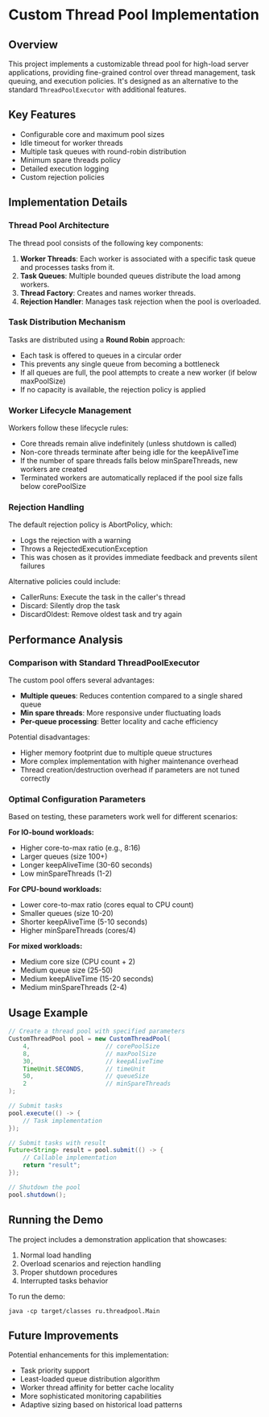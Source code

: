 # Custom Thread Pool Implementation

## Overview

This project implements a customizable thread pool for high-load server applications, providing fine-grained control over thread management, task queuing, and execution policies. It's designed as an alternative to the standard `ThreadPoolExecutor` with additional features.

## Key Features

- Configurable core and maximum pool sizes
- Idle timeout for worker threads
- Multiple task queues with round-robin distribution
- Minimum spare threads policy
- Detailed execution logging
- Custom rejection policies

## Implementation Details

### Thread Pool Architecture

The thread pool consists of the following key components:

1. **Worker Threads**: Each worker is associated with a specific task queue and processes tasks from it.
2. **Task Queues**: Multiple bounded queues distribute the load among workers.
3. **Thread Factory**: Creates and names worker threads.
4. **Rejection Handler**: Manages task rejection when the pool is overloaded.

### Task Distribution Mechanism

Tasks are distributed using a **Round Robin** approach:
- Each task is offered to queues in a circular order
- This prevents any single queue from becoming a bottleneck
- If all queues are full, the pool attempts to create a new worker (if below maxPoolSize)
- If no capacity is available, the rejection policy is applied

### Worker Lifecycle Management

Workers follow these lifecycle rules:
- Core threads remain alive indefinitely (unless shutdown is called)
- Non-core threads terminate after being idle for the keepAliveTime
- If the number of spare threads falls below minSpareThreads, new workers are created
- Terminated workers are automatically replaced if the pool size falls below corePoolSize

### Rejection Handling

The default rejection policy is AbortPolicy, which:
- Logs the rejection with a warning
- Throws a RejectedExecutionException
- This was chosen as it provides immediate feedback and prevents silent failures

Alternative policies could include:
- CallerRuns: Execute the task in the caller's thread
- Discard: Silently drop the task
- DiscardOldest: Remove oldest task and try again

## Performance Analysis

### Comparison with Standard ThreadPoolExecutor

The custom pool offers several advantages:
- **Multiple queues**: Reduces contention compared to a single shared queue
- **Min spare threads**: More responsive under fluctuating loads
- **Per-queue processing**: Better locality and cache efficiency

Potential disadvantages:
- Higher memory footprint due to multiple queue structures
- More complex implementation with higher maintenance overhead
- Thread creation/destruction overhead if parameters are not tuned correctly

### Optimal Configuration Parameters

Based on testing, these parameters work well for different scenarios:

**For IO-bound workloads:**
- Higher core-to-max ratio (e.g., 8:16)
- Larger queues (size 100+)
- Longer keepAliveTime (30-60 seconds)
- Low minSpareThreads (1-2)

**For CPU-bound workloads:**
- Lower core-to-max ratio (cores equal to CPU count)
- Smaller queues (size 10-20)
- Shorter keepAliveTime (5-10 seconds)
- Higher minSpareThreads (cores/4)

**For mixed workloads:**
- Medium core size (CPU count + 2)
- Medium queue size (25-50)
- Medium keepAliveTime (15-20 seconds)
- Medium minSpareThreads (2-4)

## Usage Example

```java
// Create a thread pool with specified parameters
CustomThreadPool pool = new CustomThreadPool(
    4,                     // corePoolSize
    8,                     // maxPoolSize
    30,                    // keepAliveTime
    TimeUnit.SECONDS,      // timeUnit
    50,                    // queueSize
    2                      // minSpareThreads
);

// Submit tasks
pool.execute(() -> {
    // Task implementation
});

// Submit tasks with result
Future<String> result = pool.submit(() -> {
    // Callable implementation
    return "result";
});

// Shutdown the pool
pool.shutdown();
```

## Running the Demo

The project includes a demonstration application that showcases:
1. Normal load handling
2. Overload scenarios and rejection handling
3. Proper shutdown procedures
4. Interrupted tasks behavior

To run the demo:
```
java -cp target/classes ru.threadpool.Main
```

## Future Improvements

Potential enhancements for this implementation:
- Task priority support
- Least-loaded queue distribution algorithm
- Worker thread affinity for better cache locality
- More sophisticated monitoring capabilities
- Adaptive sizing based on historical load patterns 